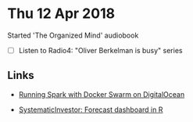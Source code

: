 # Thu 12 Apr 2018

Started 'The Organized Mind' audiobook

- [ ] Listen to Radio4: "Oliver Berkelman is busy" series

## Links

- [Running Spark with Docker Swarm on DigitalOcean](https://testdriven.io/running-spark-with-docker-swarm-on-digitalocean)

- [SystematicInvestor: Forecast dashboard in R](https://systematicinvestor.wordpress.com/2012/07/31/yet-another-forecast-dashboard/)